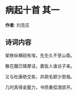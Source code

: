 # 病起十首  其一

**作者**: 刘克庄

## 诗词内容

架帙纵横砚有埃，先生久不至山斋。

散花魔已降摩诘，裹饭人谁访子来。

又与杜康绝交矣，并疏毛颖少恩哉。

几时真得金篦力，书债重偿酒禁开。

